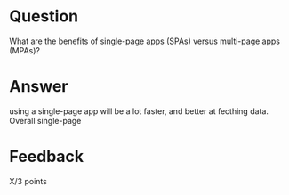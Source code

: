 # Question

What are the benefits of single-page apps (SPAs) versus multi-page apps (MPAs)?

# Answer

using a single-page app will be a lot faster, and better at fecthing data. Overall single-page 


# Feedback

X/3 points